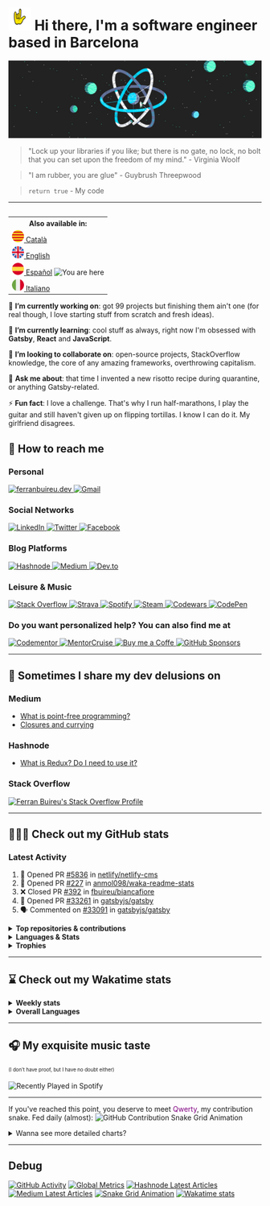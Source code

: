 # <img src="https://github.com/fbuireu/fbuireu/blob/master/assets/gifs/punk-horn.gif?raw=true" width="45px"> Hi there, I'm a software engineer based in Barcelona

![Walking on the React's moon](https://github.com/fbuireu/fbuireu/blob/master/assets/images/jpg/react-universe.jpg?raw=true)

> "Lock up your libraries if you like; but there is no gate, no lock, no bolt that you can set upon the freedom of my mind." - Virginia Woolf

> "I am rubber, you are glue" - Guybrush Threepwood

> `return true` - My code

-------

<table align="right">
  <th>Also available in:</th>
    <tr>
      <td>
        <a href="README_ca.md"><img src="assets/images/png/flags/catalonia-flag.png" width="24" height="24" alt="Català"/>&#32;Català</a>
      </td>
    </tr>
    <tr>
      <td>
        <a href="README.md"><img src="assets/images/png/flags/uk-flag.png" width="24" height="24" alt="English"/>&#32;&#32;English</a>
      </td>
    </tr>
    <tr>
      <td>
        <a href="README_es.md"><img src="assets/images/png/flags/spain-flag.png" width="24" height="24" alt="Español"/>&#32;Español</a>
        <img src="https://via.placeholder.com/15/c3a875/000000?text=+" alt="You are here">
      </td>
    </tr>
    <tr>
      <td>
        <a href="README_it.md"><img src="assets/images/png/flags/italy-flag.png" width="24" height="24" alt="Italiano"/>&#32;Italiano</a>
      </td>
    </tr>
</table>

🔭 **I’m currently working on**: got 99 projects but finishing them ain't one (for real though, I love starting stuff from
scratch and fresh ideas).

🌱 **I’m currently learning**: cool stuff as always, right now I'm obsessed with **Gatsby**, **React** and **JavaScript**.

👯 **I’m looking to collaborate on**: open-source projects, StackOverflow knowledge, the core of any amazing frameworks,
overthrowing capitalism.

💬 **Ask me about**: that time I invented a new risotto recipe during quarantine, or anything Gatsby-related.

⚡ **Fun fact**: I love a challenge. That's why I run half-marathons, I play the guitar and still haven't given up on
flipping tortillas. I know I can do it. My girlfriend disagrees.

## 📨 How to reach me
### Personal
<a href="https://ferranbuireu.dev" target="_blank">
  <img src="https://img.shields.io/badge/Personal%20Website-1b1d1d?style=for-the-badge&logo=globe&logoColor=white" alt="ferranbuireu.dev">
</a>
<a href="mailto:fbuireu@gmail.com" target="_blank">
  <img src="https://img.shields.io/badge/Gmail-D14836?style=for-the-badge&logo=gmail&logoColor=white" alt="Gmail" />
</a>

### Social Networks
<a href="https://www.linkedin.com/in/ferran-buireu/" target="_blank">
  <img src="https://img.shields.io/badge/LinkedIn-0077B5?style=for-the-badge&logo=linkedin&logoColor=white" alt="LinkedIn" />
</a>
<a href="https://twitter.com/fbuireu" target="_blank">
  <img src="https://img.shields.io/badge/Twitter-1DA1F2?style=for-the-badge&logo=twitter&logoColor=white" alt="Twitter" />
</a>
<a href="https://www.facebook.com/ferranbuireu/" target="_blank">
  <img src="https://img.shields.io/badge/Facebook-%231877F2.svg?style=for-the-badge&logo=Facebook&logoColor=white" alt="Facebook" />
</a>

### Blog Platforms
<a href="https://hashnode.com/@Buireu" target="_blank">
  <img src="https://img.shields.io/badge/Hashnode-2962FF?style=for-the-badge&logo=hashnode&logoColor=white" alt="Hashnode" />
</a>
<a href="https://medium.com/@fbuireu" target="_blank">
  <img src="https://img.shields.io/badge/Medium-12100E?style=for-the-badge&logo=medium&logoColor=white" alt="Medium" />
</a>
<a href="https://dev.to/fbuireu" target="_blank">
  <img src="https://img.shields.io/badge/dev.to-0A0A0A?style=for-the-badge&logo=devdotto&logoColor=white" alt="Dev.to" />
</a>

### Leisure & Music
<a href="https://stackoverflow.com/users/5585371/ferran-buireu?tab=profile" target="_blank">
  <img src="https://img.shields.io/badge/Stack_Overflow-FE7A16?style=for-the-badge&logo=stack-overflow&logoColor=white" alt="Stack Overflow" />
</a>
<a href="https://www.strava.com/athletes/19488414" target="_blank">
  <img src="https://img.shields.io/static/v1?style=for-the-badge&message=Strava&color=FC4C02&logo=Strava&logoColor=FFFFFF&label=" alt="Strava" />
</a>
<a href="https://open.spotify.com/user/buireu?si=b2dfa1e6c2f649d9" target="_blank">
  <img src="https://img.shields.io/badge/Spotify-1ED760?style=for-the-badge&logo=spotify&logoColor=white" alt="Spotify" />
</a>
<a href="https://steamcommunity.com/id/fbuireu/" target="_blank">
  <img src="https://img.shields.io/badge/Steam-000000?style=for-the-badge&logo=spotify&logoColor=white" alt="Steam" />
</a>
<a href="https://www.codewars.com/users/fbuireu/" target="_blank">
  <img src="https://img.shields.io/badge/Codewars-B1361E?style=for-the-badge&logo=codewars&logoColor=grey" alt="Codewars" />
</a>
<a href="https://codepen.io/fbuireu" target="_blank">
  <img src="https://img.shields.io/badge/Codepen-000000?style=for-the-badge&logo=codepen&logoColor=white" alt="CodePen" />
</a>

### Do you want personalized help? You can also find me at
<a href="https://www.codementor.io/@fbuireu" target="_blank">
  <img src="https://img.shields.io/badge/Codementor-003648?style=for-the-badge&logo=codementor&logoColor=black" alt="Codementor" />
</a>
<a href="https://mentorcruise.com/mentor/ferranbuireu/" target="_blank">
  <img src="https://img.shields.io/badge/Mentorcruise-05b197?style=for-the-badge&logo=mentorcruise&logoColor=black" alt="MentorCruise" />
</a>
<a href="https://www.buymeacoffee.com/ferranbuireu" target="_blank">
  <img src="https://img.shields.io/badge/Buy_Me_A_Coffee-FFDD00?style=for-the-badge&logo=buy-me-a-coffee&logoColor=black" alt="Buy me a Coffe" />
</a>
<a href="https://github.com/sponsors/fbuireu" target="_blank">
  <img src="https://img.shields.io/badge/GitHub%20Sponsors-EA4AAA?style=for-the-badge&logo=githubsponsors&logoColor=white" alt="GitHub Sponsors" />
</a>

-------

## 📝 Sometimes I share my dev delusions on

### Medium
<!-- MEDIUM-LATEST-ARTICLES:START -->
- [What is point-free programming?](https://fbuireu.medium.com/what-is-point-free-programming-99db1e373763?source=rss-152ec07c2b6d------2)
- [Closures and currying](https://fbuireu.medium.com/closures-and-currying-9774676d33fa?source=rss-152ec07c2b6d------2)
<!-- MEDIUM-LATEST-ARTICLES:END -->

### Hashnode
<!-- HASHNODE-LATEST-ARTICLES:START -->
- [What is Redux? Do I need to use it?](https://ferranbuireu.hashnode.dev/what-is-redux-do-i-need-to-use-it)
<!-- HASHNODE-LATEST-ARTICLES:END -->

### Stack Overflow
[![Ferran Buireu's Stack Overflow Profile](https://github-readme-stackoverflow.vercel.app/?userID=5585371&theme=dark)](https://stackoverflow.com/users/5585371/ferran-buireu)

-------

## 👨🏻‍💻 Check out my GitHub stats
### Latest Activity
<!--START_SECTION:activity-->
1. 💪 Opened PR [#5836](https://github.com/netlify/netlify-cms/pull/5836) in [netlify/netlify-cms](https://github.com/netlify/netlify-cms)
2. 💪 Opened PR [#227](https://github.com/anmol098/waka-readme-stats/pull/227) in [anmol098/waka-readme-stats](https://github.com/anmol098/waka-readme-stats)
3. ❌ Closed PR [#392](https://github.com/fbuireu/biancafiore/pull/392) in [fbuireu/biancafiore](https://github.com/fbuireu/biancafiore)
4. 💪 Opened PR [#33261](https://github.com/gatsbyjs/gatsby/pull/33261) in [gatsbyjs/gatsby](https://github.com/gatsbyjs/gatsby)
5. 🗣 Commented on [#33091](https://github.com/gatsbyjs/gatsby/issues/33091) in [gatsbyjs/gatsby](https://github.com/gatsbyjs/gatsby)
<!--END_SECTION:activity-->

<details>
  <summary><strong>Top repositories & contributions</strong></summary>
  <img src="https://github-readme-stats.vercel.app/api/pin/?username=fbuireu&repo=netlify-cms&theme=onedark&hide_border=true"
       alt="Netlify CMS" />
  <img src="https://github-readme-stats.vercel.app/api/pin/?username=fbuireu&repo=fbuireu&theme=onedark&hide_border=true"
       alt="fbuireu" />    
  <img src="https://github-readme-stats.vercel.app/api/pin/?username=fbuireu&repo=biancafiore&theme=onedark&hide_border=true"
       alt="biancafiore" />
  <img src="https://activity-graph.herokuapp.com/graph?username=fbuireu&theme=github&bg_color=282c34&line=c3a875&point=d77077&hide_border=true"
       alt="Ferran Buireu's Monthly GitHub Contribution Grap" />
  <img src="https://github-readme-streak-stats.herokuapp.com/?user=fbuireu&theme=onedark&hide_border=true"
       alt="Ferran Buireu's GitHub Streak" />
</details>    

<details>
  <summary><strong>Languages & Stats</strong></summary>
  <img src="https://github-readme-stats.vercel.app/api?username=fbuireu&show_icons=true&theme=onedark&hide_border=true"
       alt="Ferran Buireu's GitHub stats" />
  <img src="https://github-readme-stats.vercel.app/api/top-langs/?username=fbuireu&show_icons=true&theme=onedark&hide_border=true"
       alt="Ferran Buireu's Top GitHub Languages" />
</details>

<details>
  <summary><strong>Trophies</strong></summary>
  <img src="https://github-profile-trophy.vercel.app/?username=ryo-ma&theme=onedark&no-frame=true"
       alt="Ferran Buireu's Top GitHub Languages" />
</details>    

-------

## ⌛ Check out my Wakatime stats
<details>
  <summary><strong>Weekly stats</strong></summary>
  <!--START_SECTION:waka-->
**I'm an Early 🐤** 

```text
🌞 Morning    45 commits     █████░░░░░░░░░░░░░░░░░░░░   21.13% 
🌆 Daytime    107 commits    ████████████░░░░░░░░░░░░░   50.23% 
🌃 Evening    61 commits     ███████░░░░░░░░░░░░░░░░░░   28.64% 
🌙 Night      0 commits      ░░░░░░░░░░░░░░░░░░░░░░░░░   0.0%

```
📅 **I'm Most Productive on Monday**

```text
Monday       51 commits     ██████░░░░░░░░░░░░░░░░░░░   23.94% 
Tuesday      38 commits     ████░░░░░░░░░░░░░░░░░░░░░   17.84% 
Wednesday    24 commits     ██░░░░░░░░░░░░░░░░░░░░░░░   11.27% 
Thursday     22 commits     ██░░░░░░░░░░░░░░░░░░░░░░░   10.33% 
Friday       7 commits      ░░░░░░░░░░░░░░░░░░░░░░░░░   3.29% 
Saturday     49 commits     █████░░░░░░░░░░░░░░░░░░░░   23.0% 
Sunday       22 commits     ██░░░░░░░░░░░░░░░░░░░░░░░   10.33%

```


📊 **This Week I Spent My Time On**

```text
⌚︎ Time Zone: Europe/Madrid

💬 Programming Languages: 
Dart                     14 hrs 44 mins      ██████████████░░░░░░░░░░░   57.35% 
Markdown                 5 hrs 36 mins       █████░░░░░░░░░░░░░░░░░░░░   21.85% 
Other                    2 hrs 31 mins       ██░░░░░░░░░░░░░░░░░░░░░░░   9.81% 
Objective-C              1 hr 24 mins        █░░░░░░░░░░░░░░░░░░░░░░░░   5.51% 
YAML                     35 mins             ░░░░░░░░░░░░░░░░░░░░░░░░░   2.31%

🔥 Editors: 
Android Studio           15 hrs 37 mins      ███████████████░░░░░░░░░░   60.77% 
WebStorm                 6 hrs 16 mins       ██████░░░░░░░░░░░░░░░░░░░   24.4% 
Unknown Editor           2 hrs               ██░░░░░░░░░░░░░░░░░░░░░░░   7.78% 
Xcode                    1 hr 33 mins        █░░░░░░░░░░░░░░░░░░░░░░░░   6.09% 
VS Code                  14 mins             ░░░░░░░░░░░░░░░░░░░░░░░░░   0.96%

🐱‍💻 Projects: 
Private Company Projects 17 hrs 25 mins      █████████████████░░░░░░░░   67.81% 
fbuireu                  5 hrs 40 mins       █████░░░░░░░░░░░░░░░░░░░░   22.07% 
Unknown Project          2 hrs               ██░░░░░░░░░░░░░░░░░░░░░░░   7.78% 
biancafiore              35 mins             ░░░░░░░░░░░░░░░░░░░░░░░░░   2.33% 
flutter                  0 secs              ░░░░░░░░░░░░░░░░░░░░░░░░░   0.01%

💻 Operating System: 
Mac                      17 hrs 25 mins      █████████████████░░░░░░░░   67.82% 
Windows                  6 hrs 16 mins       ██████░░░░░░░░░░░░░░░░░░░   24.4% 
Unknown OS               2 hrs               ██░░░░░░░░░░░░░░░░░░░░░░░   7.78%

```


Last Updated on 21/09/2021
<!--END_SECTION:waka-->
</details>  

<details>
  <summary><strong>Overall Languages</strong></summary>
  <img src="https://github-readme-stats.vercel.app/api/wakatime?username=fbuireu&theme=onedark&layout=compact&hide_border=true"
       alt="Wakatime Overall Languages" />
</details>   

-------

## 🎧 My exquisite music taste
<sup><sub>(I don't have proof, but I have no doubt either)</sub></sup>

![Recently Played in Spotify](https://spotify-recently-played-readme.vercel.app/api?user=buireu)

-------

If you've reached this point, you deserve to meet <span style="color: purple">Qwerty</span>, my contribution snake. Fed daily (almost):
![GitHub Contribution Snake Grid Animation](https://raw.githubusercontent.com/fbuireu/fbuireu/snake-grid-animation/github-contribution-snake-grid-animation.svg)

<details>
  <summary>Wanna see more detailed charts?</summary>
  <details>
    <summary>Really, it's long. Are you sure?</summary>
    <details>
      <summary>Ok. This is the last. Here it goes</summary>
      <img src="https://raw.githubusercontent.com/fbuireu/fbuireu/master/assets/svg/github-metrics.svg"
           alt="Detailed GitHub statistics" />
    </details>        
  </details>
</details>

-------

## Debug
[![GitHub Activity](https://github.com/fbuireu/fbuireu/actions/workflows/github-activity.yml/badge.svg?style=flat-square)](https://github.com/fbuireu/fbuireu/actions/workflows/github-activity.yml)
[![Global Metrics](https://github.com/fbuireu/fbuireu/actions/workflows/global-metrics.yml/badge.svg)](https://github.com/fbuireu/fbuireu/actions/workflows/global-metrics.yml)
[![Hashnode Latest Articles](https://github.com/fbuireu/fbuireu/actions/workflows/hashnode-latest-articles.yml/badge.svg)](https://github.com/fbuireu/fbuireu/actions/workflows/hashnode-latest-articles.yml)
[![Medium Latest Articles](https://github.com/fbuireu/fbuireu/actions/workflows/medium-latest-articles.yml/badge.svg)](https://github.com/fbuireu/fbuireu/actions/workflows/medium-latest-articles.yml)
[![Snake Grid Animation](https://github.com/fbuireu/fbuireu/actions/workflows/snake-animation.yml/badge.svg)](https://github.com/fbuireu/fbuireu/actions/workflows/snake-animation.yml)
[![Wakatime stats](https://github.com/fbuireu/fbuireu/actions/workflows/wakatime-stats.yml/badge.svg)](https://github.com/fbuireu/fbuireu/actions/workflows/wakatime-stats.yml)